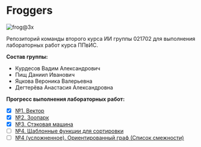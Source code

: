 # Froggers

![frog@3x](https://user-images.githubusercontent.com/74190492/131644173-37c9d1a4-00b4-416f-8583-a58a44863680.png)

Репозиторий команды второго курса ИИ группы 021702 для выполнения лабораторных работ курса ППвИС.

**Состав группы:**
- Курдесов Вадим Александрович
- Пищ Даниил Иванович
- Яцкова Вероника Валерьевна
- Дегтерёва Анастасия Александровна

**Прогресс выполнения лабораторных работ:**
- [x] [№1. Вектор](https://github.com/Hopelite/Froggers/tree/main/1.%20Vector)
- [x] [№2. Зоопарк](https://github.com/Hopelite/Froggers/tree/main/2.%20Zoo)
- [x] [№3. Стэковая машина](https://github.com/Hopelite/Froggers/tree/main/3.%20Stack%20Machine)
- [ ] [№4. Шаблонные функции для сортировки](https://github.com/Hopelite/Froggers/tree/main/4.%20Pattern%20Sorting%20Functions)
- [ ] [№4 (усложненное). Ориентированный граф (Список смежности)](https://github.com/Hopelite/Froggers/tree/main/4%20(Advanced).%20Directed%20Graph)
